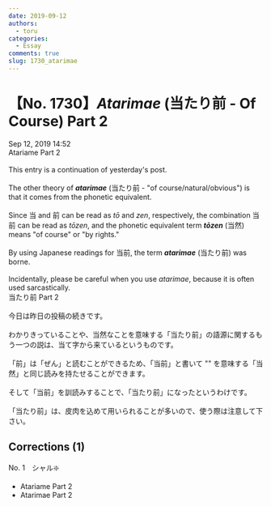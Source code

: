 ```yaml
---
date: 2019-09-12
authors:
  - toru
categories:
  - Essay
comments: true
slug: 1730_atarimae
---
```


# 【No. 1730】<strong><em>Atarimae</strong></em> (当たり前 - Of Course) Part 2
<div class="date">Sep 12, 2019 14:52</div>
<div id="post"><div id="body_show_ori">
Atariame Part 2<br/><br/>This entry is a continuation of yesterday's post.<br/><br/>The other theory of <strong><em>atarimae</em></strong> (当たり前 - "of course/natural/obvious") is that it comes from the phonetic equivalent.<br/><br/>Since 当 and 前 can be read as <em>tō</em> and <em>zen</em>, respectively, the combination 当前 can be read as <em>tōzen</em>, and the phonetic equivalent term <strong><em>tōzen</em></strong> (当然) means "of course" or "by rights."<br/><br/>By using Japanese readings for 当前, the term <strong><em>atarimae</em></strong> (当たり前) was borne.<br/><br/>Incidentally, please be careful when you use <em>atarimae</em>, because it is often used sarcastically.
</div></div>

<!-- more -->

<div id="post_ja"><div id="body_show_mo">
当たり前 Part 2<br/><br/>今日は昨日の投稿の続きです。<br/><br/>わかりきっていることや、当然なことを意味する「当たり前」の語源に関するもう一つの説は、当て字から来ているというものです。<br/><br/>「前」は「ぜん」と読むことができるため、「当前」と書いて "" を意味する「当然」と同じ読みを持たせることができます。<br/><br/>そして「当前」を訓読みすることで、「当たり前」になったというわけです。<br/><br/>「当たり前」は、皮肉を込めて用いられることが多いので、使う際は注意して下さい。
</div></div>

## Corrections (1)
<div id="block"><div class="first_name"> No. 1　<span class="just_name">シャル❇️</span></div><div id="block2">
<ul class="correction_field">
<li class="incorrect">Atariame Part 2</li>
<li class="corrected correct">
Atarimae Part 2
</li>
</ul>
</div></div>
